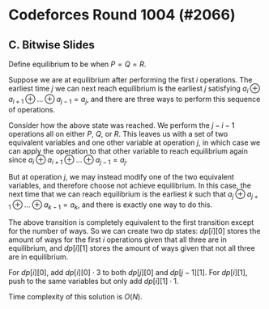 # Codeforces Round 1004 (#2066)

## C. Bitwise Slides
Define equilibrium to be when $P=Q=R$.

Suppose we are at equilibrium after performing the first $i$ operations. The earliest time $j$ we can next reach equilibrium is the earliest $j$ satisfying $a_i\oplus{a_{i+1}}\oplus\dots\oplus{a_{j-1}}=a_j$, and there are three ways to perform this sequence of operations.

Consider how the above state was reached. We perform the $j-i-1$ operations all on either $P$, $Q$, or $R$. This leaves us with a set of two equivalent variables and one other variable at operation $j$, in which case we can apply the operation to that other variable to reach equilibrium again since $a_i\oplus{a_{i+1}}\oplus\dots\oplus{a_{j-1}}=a_j$.

But at operation $j$, we may instead modify one of the two equivalent variables, and therefore choose not achieve equilibrium. In this case, the next time that we can reach equilibrium is the earliest $k$ such that $a_j\oplus{a_{j+1}}\oplus\dots\oplus{a_{k-1}}=a_k$, and there is exactly one way to do this.

The above transition is completely equivalent to the first transition except for the number of ways. So we can create two dp states: $dp[i][0]$ stores the amount of ways for the first $i$ operations given that all three are in equilibrium, and $dp[i][1]$ stores the amount of ways given that not all three are in equilibrium.

For $dp[i][0]$, add $dp[i][0]\cdot{3}$ to both $dp[j][0]$ and $dp[j-1][1]$. For $dp[i][1]$, push to the same variables but only add $dp[i][1]\cdot{1}$.

Time complexity of this solution is $O(N)$.